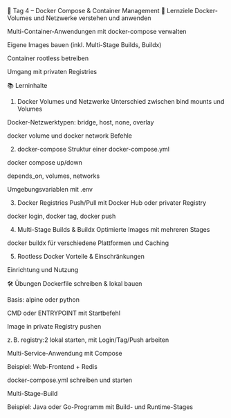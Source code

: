 📅 Tag 4 – Docker Compose & Container Management
🎯 Lernziele
Docker-Volumes und Netzwerke verstehen und anwenden

Multi-Container-Anwendungen mit docker-compose verwalten

Eigene Images bauen (inkl. Multi-Stage Builds, Buildx)

Container rootless betreiben

Umgang mit privaten Registries

📚 Lerninhalte
1. Docker Volumes und Netzwerke
Unterschied zwischen bind mounts und Volumes

Docker-Netzwerktypen: bridge, host, none, overlay

docker volume und docker network Befehle

2. docker-compose
Struktur einer docker-compose.yml

docker compose up/down

depends_on, volumes, networks

Umgebungsvariablen mit .env

3. Docker Registries
Push/Pull mit Docker Hub oder privater Registry

docker login, docker tag, docker push

4. Multi-Stage Builds & Buildx
Optimierte Images mit mehreren Stages

docker buildx für verschiedene Plattformen und Caching

5. Rootless Docker
Vorteile & Einschränkungen

Einrichtung und Nutzung

🛠 Übungen
Dockerfile schreiben & lokal bauen

Basis: alpine oder python

CMD oder ENTRYPOINT mit Startbefehl

Image in private Registry pushen

z. B. registry:2 lokal starten, mit Login/Tag/Push arbeiten

Multi-Service-Anwendung mit Compose

Beispiel: Web-Frontend + Redis

docker-compose.yml schreiben und starten

Multi-Stage-Build

Beispiel: Java oder Go-Programm mit Build- und Runtime-Stages


